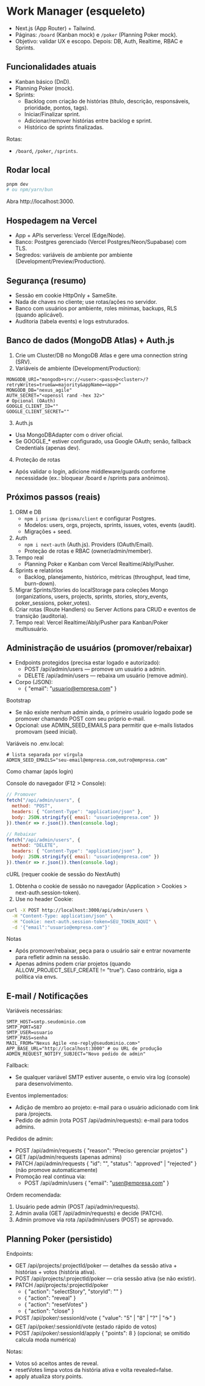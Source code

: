 # Work Manager (esqueleto)

- Next.js (App Router) + Tailwind.
- Páginas: `/board` (Kanban mock) e `/poker` (Planning Poker mock).
- Objetivo: validar UX e escopo. Depois: DB, Auth, Realtime, RBAC e Sprints.

## Funcionalidades atuais

- Kanban básico (DnD).
- Planning Poker (mock).
- Sprints:
  - Backlog com criação de histórias (título, descrição, responsáveis, prioridade, pontos, tags).
  - Iniciar/Finalizar sprint.
  - Adicionar/remover histórias entre backlog e sprint.
  - Histórico de sprints finalizadas.

Rotas:

- `/board`, `/poker`, `/sprints`.

## Rodar local

```bash
pnpm dev
# ou npm/yarn/bun
```

Abra http://localhost:3000.

## Hospedagem na Vercel

- App + APIs serverless: Vercel (Edge/Node).
- Banco: Postgres gerenciado (Vercel Postgres/Neon/Supabase) com TLS.
- Segredos: variáveis de ambiente por ambiente (Development/Preview/Production).

## Segurança (resumo)

- Sessão em cookie HttpOnly + SameSite.
- Nada de chaves no cliente; use rotas/ações no servidor.
- Banco com usuários por ambiente, roles mínimas, backups, RLS (quando aplicável).
- Auditoria (tabela events) e logs estruturados.

## Banco de dados (MongoDB Atlas) + Auth.js
1) Crie um Cluster/DB no MongoDB Atlas e gere uma connection string (SRV).
2) Variáveis de ambiente (Development/Production):
```
MONGODB_URI="mongodb+srv://<user>:<pass>@<cluster>/?retryWrites=true&w=majority&appName=<app>"
MONGODB_DB="nexus_agile"
AUTH_SECRET="<openssl rand -hex 32>"
# Opcional (OAuth)
GOOGLE_CLIENT_ID=""
GOOGLE_CLIENT_SECRET=""
```
3) Auth.js
- Usa MongoDBAdapter com o driver oficial.
- Se GOOGLE_* estiver configurado, usa Google OAuth; senão, fallback Credentials (apenas dev).

4) Proteção de rotas
- Após validar o login, adicione middleware/guards conforme necessidade (ex.: bloquear /board e /sprints para anônimos).

## Próximos passos (reais)

1. ORM e DB
   - `npm i prisma @prisma/client` e configurar Postgres.
   - Modelos: users, orgs, projects, sprints, issues, votes, events (audit).
   - Migrações + seed.
2. Auth
   - `npm i next-auth` (Auth.js). Providers (OAuth/Email).
   - Proteção de rotas e RBAC (owner/admin/member).
3. Tempo real
   - Planning Poker e Kanban com Vercel Realtime/Ably/Pusher.
4. Sprints e relatórios
   - Backlog, planejamento, histórico, métricas (throughput, lead time, burn-down).
5. Migrar Sprints/Stories do localStorage para coleções Mongo (organizations, users, projects, sprints, stories, story_events, poker_sessions, poker_votes).
6. Criar rotas (Route Handlers) ou Server Actions para CRUD e eventos de transição (auditoria).
7. Tempo real: Vercel Realtime/Ably/Pusher para Kanban/Poker multiusuário.

## Administração de usuários (promover/rebaixar)

- Endpoints protegidos (precisa estar logado e autorizado):
  - POST /api/admin/users   — promove um usuário a admin.
  - DELETE /api/admin/users — rebaixa um usuário (remove admin).
- Corpo (JSON):
  - { "email": "usuario@empresa.com" }

Bootstrap
- Se não existe nenhum admin ainda, o primeiro usuário logado pode se promover chamando POST com seu próprio e-mail.
- Opcional: use ADMIN_SEED_EMAILS para permitir que e-mails listados promovam (seed inicial).

Variáveis no .env.local:
```
# lista separada por vírgula
ADMIN_SEED_EMAILS="seu-email@empresa.com,outro@empresa.com"
```

Como chamar (após login)

Console do navegador (F12 > Console):
```js
// Promover
fetch("/api/admin/users", {
  method: "POST",
  headers: { "Content-Type": "application/json" },
  body: JSON.stringify({ email: "usuario@empresa.com" })
}).then(r => r.json()).then(console.log);

// Rebaixar
fetch("/api/admin/users", {
  method: "DELETE",
  headers: { "Content-Type": "application/json" },
  body: JSON.stringify({ email: "usuario@empresa.com" })
}).then(r => r.json()).then(console.log);
```

cURL (requer cookie de sessão do NextAuth)
1) Obtenha o cookie de sessão no navegador (Application > Cookies > next-auth.session-token).
2) Use no header Cookie:
```bash
curl -X POST http://localhost:3000/api/admin/users \
  -H "Content-Type: application/json" \
  -H "Cookie: next-auth.session-token=SEU_TOKEN_AQUI" \
  -d '{"email":"usuario@empresa.com"}'
```

Notas
- Após promover/rebaixar, peça para o usuário sair e entrar novamente para refletir admin na sessão.
- Apenas admins podem criar projetos (quando ALLOW_PROJECT_SELF_CREATE != "true"). Caso contrário, siga a política via envs.

## E-mail / Notificações

Variáveis necessárias:
```
SMTP_HOST=smtp.seudominio.com
SMTP_PORT=587
SMTP_USER=usuario
SMTP_PASS=senha
MAIL_FROM="Nexus Agile <no-reply@seudominio.com>"
APP_BASE_URL="http://localhost:3000" # ou URL de produção
ADMIN_REQUEST_NOTIFY_SUBJECT="Novo pedido de admin"
```

Fallback:
- Se qualquer variável SMTP estiver ausente, o envio vira log (console) para desenvolvimento.

Eventos implementados:
- Adição de membro ao projeto: e-mail para o usuário adicionado com link para /projects.
- Pedido de admin (rota POST /api/admin/requests): e-mail para todos admins.

Pedidos de admin:
- POST /api/admin/requests  { "reason": "Preciso gerenciar projetos" }
- GET  /api/admin/requests   (apenas admins)
- PATCH /api/admin/requests  { "id": "<id>", "status": "approved" | "rejected" } (não promove automaticamente)
- Promoção real continua via:
  - POST /api/admin/users { "email": "user@empresa.com" }

Ordem recomendada:
1. Usuário pede admin (POST /api/admin/requests).
2. Admin avalia (GET /api/admin/requests) e decide (PATCH).
3. Admin promove via rota /api/admin/users (POST) se aprovado.

## Planning Poker (persistido)

Endpoints:
- GET /api/projects/:projectId/poker — detalhes da sessão ativa + histórias + votos (história ativa).
- POST /api/projects/:projectId/poker — cria sessão ativa (se não existir).
- PATCH /api/projects/:projectId/poker
  - { "action": "selectStory", "storyId": "<id>" }
  - { "action": "reveal" }
  - { "action": "resetVotes" }
  - { "action": "close" }
- POST /api/poker/:sessionId/vote  { "value": "5" | "8" | "?" | "☕" }
- GET  /api/poker/:sessionId/vote  (estado rápido de votos)
- POST /api/poker/:sessionId/apply { "points": 8 } (opcional; se omitido calcula moda numérica)

Notas:
- Votos só aceitos antes de reveal.
- resetVotes limpa votos da história ativa e volta revealed=false.
- apply atualiza story.points.
